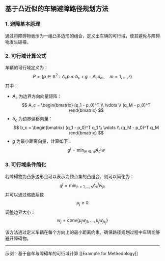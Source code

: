 ## 基于凸近似的车辆避障路径规划方法

### 1. 避障基本原理
通过将障碍物表示为一组凸多边形的组合，定义出车辆的可行域，使其避免与障碍物发生碰撞。

### 2. 可行域计算公式
车辆的可行域定义为：
$$
P = \{ p \in \mathbb{R}^2 : A_c p \leq b_c + g - A_c d_m, \quad m = 1, \dots, r \}
$$
其中：
- $A_c$ 为边界方向向量矩阵：
  $$
  A_c = \begin{bmatrix} (q_1 - p_0)^T \\ \vdots \\ (q_M - p_0)^T \end{bmatrix}
  $$
- $b_c$ 为边界偏移向量：
  $$
  b_c = \begin{bmatrix} (q_1 - p_0)^T q_1 \\ \vdots \\ (q_M - p_0)^T q_M \end{bmatrix}
  $$
- $g$ 为最小距离向量，计算如下：
  $$
  g^j = \min_{w \in w} A_c^j w
  $$

### 3. 可行域条件简化
若障碍物为凸多边形且可以表示为顶点集的凸组合，则可以简化为：
$$
g^j = \min_{h=1, \dots, s} A_c^j w_{jh}
$$
并可以通过缩放系数 $$ \mu_j \geq 0 $$ 调整边界大小：
$$
w_j = \text{conv}\{\mu_j w_{j1}, \dots, \mu_j w_{js_j}\}
$$

该方法通过定义车辆在每个方向上的最小距离约束，确保路径规划过程中车辆能够避开障碍物。

---
示例：基于自车与障碍车的可行域计算 [[Example for Methodology]]